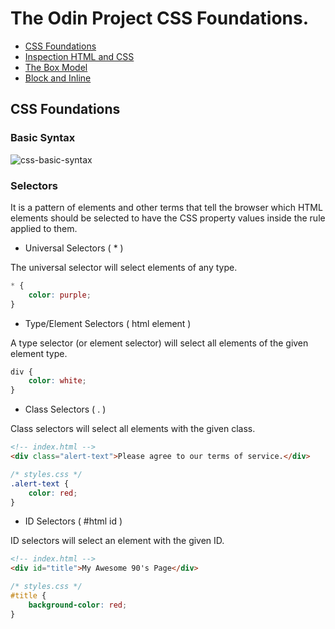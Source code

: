 # The Odin Project CSS Foundations.

-   [CSS Foundations](#css-foundations)
-   [Inspection HTML and CSS](#inspecting-html-and-css)
-   [The Box Model](#the-box-model)
-   [Block and Inline](#block-and-inline)

## CSS Foundations

### Basic Syntax

![css-basic-syntax](https://user-images.githubusercontent.com/70952936/130702428-4808becb-cbc4-4a4d-8fa7-f9aa5409768d.jpg)

### Selectors

It is a pattern of elements and other terms that tell the browser which HTML elements should be selected to have the CSS property values inside the rule applied to them.

-   Universal Selectors ( \* )

The universal selector will select elements of any type.

```css
* {
	color: purple;
}
```

-   Type/Element Selectors ( html element )

A type selector (or element selector) will select all elements of the given element type.

```css
div {
	color: white;
}
```

-   Class Selectors ( . )

Class selectors will select all elements with the given class.

```html
<!-- index.html -->
<div class="alert-text">Please agree to our terms of service.</div>
```

```css
/* styles.css */
.alert-text {
	color: red;
}
```

-   ID Selectors ( #html id )

ID selectors will select an element with the given ID.

```html
<!-- index.html -->
<div id="title">My Awesome 90's Page</div>
```

```css
/* styles.css */
#title {
	background-color: red;
}
```
